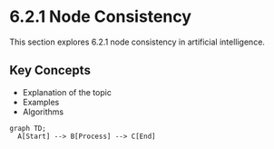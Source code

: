 # 6.2.1 Node Consistency

This section explores 6.2.1 node consistency in artificial intelligence.

## Key Concepts
- Explanation of the topic
- Examples
- Algorithms

```mermaid
graph TD;
  A[Start] --> B[Process] --> C[End]
```
